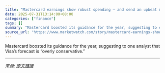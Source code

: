 ```yaml
---
title: "Mastercard earnings show robust spending — and send an upbeat message for Visa investors"
date: 2025-07-31T13:14:00+08:00
categories: ["finance"]
tags: []
summary: "Mastercard boosted its guidance for the year, suggesting to one analyst that Visa’s forecast is “overly conservative.”"
source_url: "https://www.marketwatch.com/story/mastercard-earnings-show-robust-spending-and-send-an-upbeat-message-for-visa-investors-559d0202?mod=mw_rss_topstories"
---
```


Mastercard boosted its guidance for the year, suggesting to one analyst that Visa’s forecast is “overly conservative.”

---

*来源: [原文链接](https://www.marketwatch.com/story/mastercard-earnings-show-robust-spending-and-send-an-upbeat-message-for-visa-investors-559d0202?mod=mw_rss_topstories)*
